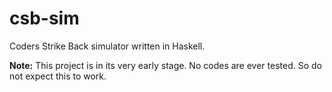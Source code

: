 # csb-sim

Coders Strike Back simulator written in Haskell.

**Note:** This project is in its very early stage. No codes are ever tested. So do not expect this to work.
